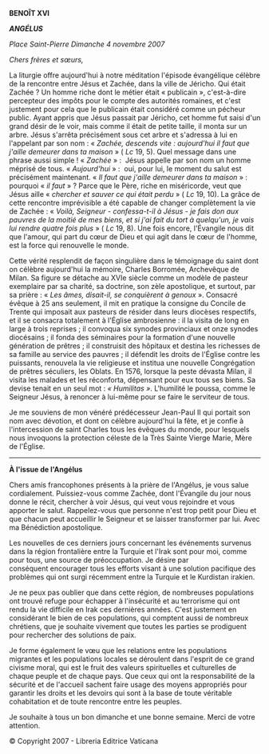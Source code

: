 **BENOÎT XVI**

***ANGÉLUS***

*Place Saint-Pierre* *Dimanche 4 novembre 2007*

*Chers frères et sœurs,*

La liturgie offre aujourd'hui à notre méditation l'épisode évangélique célèbre de la rencontre entre Jésus et Zachée, dans la ville de Jéricho. Qui était Zachée ? Un homme riche dont le métier était « publicain », c'est-à-dire percepteur des impôts pour le compte des autorités romaines, et c'est justement pour cela que le publicain était considéré comme un pécheur public. Ayant appris que Jésus passait par Jéricho, cet homme fut saisi d'un grand désir de le voir, mais comme il était de petite taille, il monta sur un arbre. Jésus s'arrêta précisément sous cet arbre et s'adressa à lui en l'appelant par son nom : « *Zachée, descends vite : aujourd'hui il faut que j'aille demeurer dans ta maison* » ( *Lc* 19, 5). Quel message dans une phrase aussi simple ! « *Zachée* » :  Jésus appelle par son nom un homme méprisé de tous. « *Aujourd'hui* » :  oui, pour lui, le moment du salut est précisément maintenant. « *Il faut que j'aille demeurer dans ta maison* » :  pourquoi « *il faut* » ? Parce que le Père, riche en miséricorde, veut que Jésus aille « *chercher et sauver ce qui était perdu* » ( *Lc* 19, 10). La grâce de cette rencontre imprévisible a été capable de changer complètement la vie de Zachée : « *Voilà, Seigneur - confessa-t-il à Jésus - je fais don aux pauvres de la moitié de mes biens, et si j'ai fait du tort à quelqu'un, je vais lui rendre quatre fois plus* » ( *Lc* 19, 8). Une fois encore, l'Évangile nous dit que l'amour, qui part du cœur de Dieu et qui agit dans le cœur de l'homme, est la force qui renouvelle le monde.

Cette vérité resplendit de façon singulière dans le témoignage du saint dont on célèbre aujourd'hui la mémoire, Charles Borromée, Archevêque de Milan. Sa figure se détache au XVIe siècle comme un modèle de pasteur exemplaire par sa charité, sa doctrine, son zèle apostolique, et surtout, par sa prière : « *Les âmes, disait-il, se conquièrent à genoux* ». Consacré évêque à 25 ans seulement, il mit en pratique la consigne du Concile de Trente qui imposait aux pasteurs de résider dans leurs diocèses respectifs, et il se consacra totalement à l'Église ambrosienne : il la visita de long en large à trois reprises ; il convoqua six synodes provinciaux et onze synodes diocésains ; il fonda des séminaires pour la formation d'une nouvelle génération de prêtres ; il construisit des hôpitaux et destina les richesses de sa famille au service des pauvres ; il défendit les droits de l'Église contre les puissants, renouvela la vie religieuse et institua une nouvelle Congrégation de prêtres séculiers, les Oblats. En 1576, lorsque la peste dévasta Milan, il visita les malades et les réconforta, dépensant pour eux tous ses biens. Sa devise tenait en un seul mot : *« Humilitas »*. L'humilité le poussa, comme le Seigneur Jésus, à renoncer à lui-même pour se faire le serviteur de tous.

Je me souviens de mon vénéré prédécesseur Jean-Paul II qui portait son nom avec dévotion, et dont on célèbre aujourd'hui la fête, et je confie à l'intercession de saint Charles tous les évêques du monde, pour lesquels nous invoquons la protection céleste de la Très Sainte Vierge Marie, Mère de l'Église.

* * *

**À l'issue de l'Angélus**

Chers amis francophones présents à la prière de l'Angélus, je vous salue cordialement. Puissiez-vous comme Zachée, dont l'Évangile du jour nous donne le récit, chercher à voir Jésus, qui veut vous rejoindre et vous apporter le salut. Rappelez-vous que personne n'est trop petit pour Dieu et que chacun peut accueillir le Seigneur et se laisser transformer par lui. Avec ma Bénédiction apostolique.

Les nouvelles de ces derniers jours concernant les événements survenus dans la région frontalière entre la Turquie et l'Irak sont pour moi, comme pour tous, une source de préoccupation. Je désire par conséquent encourager tous les efforts visant à une solution pacifique des problèmes qui ont surgi récemment entre la Turquie et le Kurdistan irakien.

Je ne peux pas oublier que dans cette région, de nombreuses populations ont trouvé refuge pour échapper à l'insécurité et au terrorisme qui ont rendu la vie difficile en Irak ces dernières années. C'est justement en considérant le bien de ces populations, qui comptent aussi de nombreux chrétiens, que je souhaite vivement que toutes les parties se prodiguent pour rechercher des solutions de paix.

Je forme également le vœu que les relations entre les populations migrantes et les populations locales se déroulent dans l'esprit de ce grand civisme moral, qui est le fruit des valeurs spirituelles et culturelles de chaque peuple et de chaque pays. Que ceux qui ont la responsabilité de la sécurité et de l'accueil sachent faire usage des moyens appropriés pour garantir les droits et les devoirs qui sont à la base de toute véritable cohabitation et de toute rencontre entre les peuples.

Je souhaite à tous un bon dimanche et une bonne semaine. Merci de votre attention.

© Copyright 2007 - Libreria Editrice Vaticana